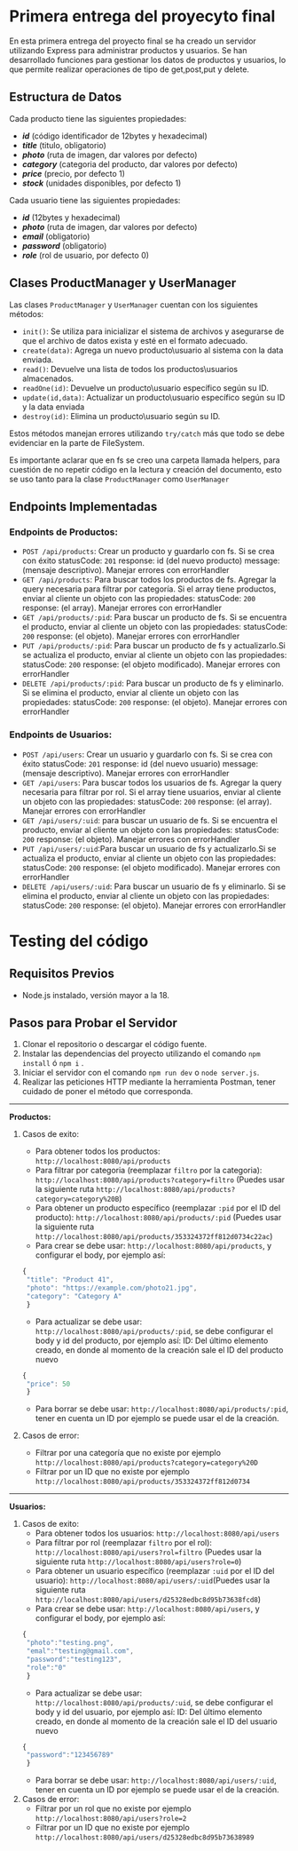 
# Primera entrega del proyecyto final

En esta primera entrega del proyecto final se ha creado un servidor utilizando Express para administrar productos y usuarios. Se han desarrollado funciones para gestionar los datos de productos y usuarios, lo que permite realizar operaciones de tipo de get,post,put y delete.

## Estructura de Datos

Cada producto tiene las siguientes propiedades:
- ***id*** (código identificador de 12bytes y hexadecimal)
- ***title*** (titulo, obligatorio)
- ***photo*** (ruta de imagen, dar valores por defecto)
- ***category*** (categoria del producto, dar valores por defecto)
- ***price*** (precio, por defecto 1)
- ***stock*** (unidades disponibles, por defecto 1)

Cada usuario tiene las siguientes propiedades:
- ***id*** (12bytes y hexadecimal)
- ***photo*** (ruta de imagen, dar valores por defecto)
- ***email*** (obligatorio)
- ***password*** (obligatorio)
- ***role*** (rol de usuario, por defecto 0)

## Clases ProductManager y UserManager

Las clases `ProductManager` y `UserManager` cuentan con los siguientes métodos:

- `init()`: Se utiliza para inicializar el sistema de archivos y asegurarse de que el archivo de datos exista y esté en el formato adecuado.
- `create(data)`: Agrega un nuevo producto\usuario al sistema con la data enviada.
- `read()`: Devuelve una lista de todos los productos\usuarios almacenados.
- `readOne(id)`: Devuelve un producto\usuario específico según su ID.
- `update(id,data)`: Actualizar un producto\usuario específico según su ID y la data enviada
- `destroy(id)`: Elimina un producto\usuario según su ID.

Estos métodos manejan errores utilizando `try/catch` más que todo se debe evidenciar en la parte de FileSystem.

Es importante aclarar que en fs se creo una carpeta llamada helpers, para cuestión de no repetir código en la lectura y creación del documento, esto se uso tanto para la  clase `ProductManager` como `UserManager`

## Endpoints Implementadas
### Endpoints de Productos:
- `POST /api/products`: Crear un producto y guardarlo con fs. Si se crea con éxito statusCode: `201` response: id (del nuevo producto) message: (mensaje descriptivo). Manejar errores con errorHandler
- `GET /api/products`: Para buscar todos los productos de fs. Agregar la query necesaria para filtrar por categoría. Si el array tiene productos, enviar al cliente un objeto con las propiedades: statusCode: `200` response: (el array). Manejar errores con errorHandler
- `GET /api/products/:pid`: Para buscar un producto de fs. Si se encuentra el producto, enviar al cliente un objeto con las propiedades: statusCode: `200` response: (el objeto). Manejar errores con errorHandler
- `PUT /api/products/:pid`: Para buscar un producto de fs y actualizarlo.Si se actualiza el producto, enviar al cliente un objeto con las propiedades: statusCode: `200` response: (el objeto modificado). Manejar errores con errorHandler
- `DELETE /api/products/:pid`: Para buscar un producto de fs y eliminarlo. Si se elimina el producto, enviar al cliente un objeto con las propiedades: statusCode: `200` response: (el objeto). Manejar errores con errorHandler
### Endpoints de Usuarios:
- `POST /api/users`: Crear un usuario y guardarlo con fs. Si se crea con éxito statusCode: `201` response: id (del nuevo usuario) message: (mensaje descriptivo). Manejar errores con errorHandler
- `GET /api/users`: Para buscar todos los usuarios de fs. Agregar la query necesaria para filtrar por rol. Si el array tiene usuarios, enviar al cliente un objeto con las propiedades: statusCode: `200` response: (el array). Manejar errores con errorHandler
- `GET /api/users/:uid`: para buscar un usuario de fs. Si se encuentra el producto, enviar al cliente un objeto con las propiedades: statusCode: `200` response: (el objeto). Manejar errores con errorHandler
- `PUT /api/users/:uid`:Para buscar un usuario de fs y actualizarlo.Si se actualiza el producto, enviar al cliente un objeto con las propiedades: statusCode: `200` response: (el objeto modificado). Manejar errores con errorHandler
- `DELETE /api/users/:uid`: Para buscar un usuario de fs y eliminarlo. Si se elimina el producto, enviar al cliente un objeto con las propiedades: statusCode: `200` response: (el objeto). Manejar errores con errorHandler

# Testing del código

## Requisitos Previos
- Node.js instalado, versión mayor a la 18.

## Pasos para Probar el Servidor
1. Clonar el repositorio o descargar el código fuente.
2. Instalar las dependencias del proyecto utilizando el comando `npm install` ó `npm i` .
3. Iniciar el servidor con el comando `npm run dev` o `node server.js`.
4. Realizar las peticiones HTTP mediante la herramienta Postman, tener cuidado de poner el método que corresponda.

---
**Productos:**
1. Casos de exito:
   - Para obtener todos los productos: `http://localhost:8080/api/products`
   - Para filtrar por categoria (reemplazar `filtro` por la categoria): `http://localhost:8080/api/products?category=filtro`
   (Puedes usar la siguiente ruta `http://localhost:8080/api/products?category=category%20B`)
   - Para obtener un producto específico (reemplazar `:pid` por el ID del producto): `http://localhost:8080/api/products/:pid`
   (Puedes usar la siguiente ruta `http://localhost:8080/api/products/353324372ff812d0734c22ac`)
   - Para crear se debe usar: `http://localhost:8080/api/products`, y configurar el body, por ejemplo así:
   ```javascript	
   {
    "title": "Product 41",
    "photo": "https://example.com/photo21.jpg",
    "category": "Category A"
    }
   ```
   - Para actualizar se debe usar: `http://localhost:8080/api/products/:pid`, se debe configurar el body y id del producto, por ejemplo así:
   ID: Del último elemento creado, en donde al momento de la creación sale el ID del producto nuevo
   ```javascript	
   {
    "price": 50
    }
   ```
   - Para borrar se debe usar: `http://localhost:8080/api/products/:pid`, tener en cuenta un ID por ejemplo se puede usar el de la creación.

2. Casos de error:
    - Filtrar por una categoría que no existe por ejemplo `http://localhost:8080/api/products?category=category%20D`
    - Filtrar por un ID que no existe por ejemplo `http://localhost:8080/api/products/353324372ff812d0734`
---
**Usuarios:**
1. Casos de exito:
   - Para obtener todos los usuarios: `http://localhost:8080/api/users`
   - Para filtrar por rol (reemplazar `filtro` por el rol): `http://localhost:8080/api/users?rol=filtro`
   (Puedes usar la siguiente ruta `http://localhost:8080/api/users?role=0`)
   - Para obtener un usuario específico (reemplazar `:uid` por el ID del usuario): `http://localhost:8080/api/users/:uid`(Puedes usar la siguiente ruta `http://localhost:8080/api/users/d25328edbc8d95b73638fcd8`)
   - Para crear se debe usar: `http://localhost:8080/api/users`, y configurar el body, por ejemplo así:
   ```javascript	
   {
    "photo":"testing.png",
    "emal":"testing@gmail.com",
    "password":"testing123",
    "role":"0"
    }
   ```
   - Para actualizar se debe usar: `http://localhost:8080/api/products/:uid`, se debe configurar el body y id del usuario, por ejemplo así:
   ID: Del último elemento creado, en donde al momento de la creación sale el ID del usuario nuevo
   ```javascript	
   {
    "password":"123456789"
    }
   ```
   - Para borrar se debe usar: `http://localhost:8080/api/users/:uid`, tener en cuenta un ID por ejemplo se puede usar el de la creación.
2. Casos de error:
    - Filtrar por un rol que no existe por ejemplo `http://localhost:8080/api/users?role=2`
    - Filtrar por un ID que no existe por ejemplo `http://localhost:8080/api/users/d25328edbc8d95b73638989`
